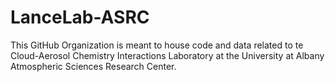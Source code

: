 # LanceLab-ASRC
This GitHub Organization is meant to house code and data related to te Cloud-Aerosol Chemistry Interactions Laboratory at the University at Albany Atmospheric Sciences Research Center.
